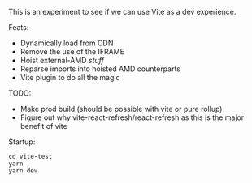 


This is an experiment to see if we can use Vite as a dev experience.

Feats:
- Dynamically load from CDN
- Remove the use of the IFRAME
- Hoist external-AMD *stuff*
- Reparse imports into hoisted AMD counterparts
- Vite plugin to do all the magic

TODO:
- Make prod build (should be possible with vite or pure rollup)
- Figure out why vite-react-refresh/react-refresh as this is the major benefit of vite

Startup:
```
cd vite-test
yarn
yarn dev
```
